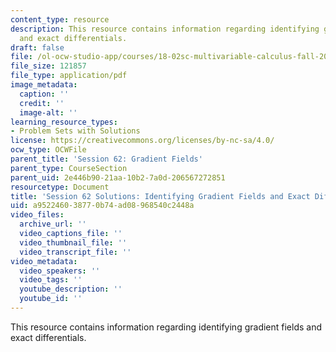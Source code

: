 ```yaml
---
content_type: resource
description: This resource contains information regarding identifying gradient fields
  and exact differentials.
draft: false
file: /ol-ocw-studio-app/courses/18-02sc-multivariable-calculus-fall-2010/a952246038770b74ad08968540c2448a_MIT18_02SC_pb_62_comb.pdf
file_size: 121857
file_type: application/pdf
image_metadata:
  caption: ''
  credit: ''
  image-alt: ''
learning_resource_types:
- Problem Sets with Solutions
license: https://creativecommons.org/licenses/by-nc-sa/4.0/
ocw_type: OCWFile
parent_title: 'Session 62: Gradient Fields'
parent_type: CourseSection
parent_uid: 2e446b90-21aa-10b2-7a0d-206567272851
resourcetype: Document
title: 'Session 62 Solutions: Identifying Gradient Fields and Exact Differentials'
uid: a9522460-3877-0b74-ad08-968540c2448a
video_files:
  archive_url: ''
  video_captions_file: ''
  video_thumbnail_file: ''
  video_transcript_file: ''
video_metadata:
  video_speakers: ''
  video_tags: ''
  youtube_description: ''
  youtube_id: ''
---
```

This resource contains information regarding identifying gradient fields and exact differentials.